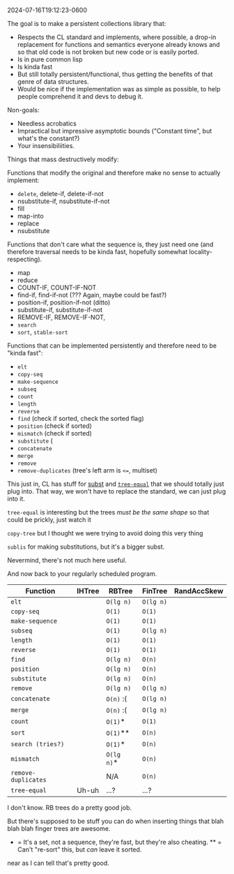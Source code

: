 
2024-07-16T19:12:23-0600

The goal is to make a persistent collections library that:

* Respects the CL standard and implements, where possible, a drop-in replacement
  for functions and semantics everyone already knows and so that old code is not
  broken but new code or is easily ported.
* Is in pure common lisp
* Is kinda fast
* But still totally persistent/functional, thus getting the benefits of that
  genre of data structures.
* Would be nice if the implementation was as simple as possible, to help people
  comprehend it and devs to debug it.

Non-goals:

* Needless acrobatics
* Impractical but impressive asymptotic bounds ("Constant time", but what's the
  constant?)
* Your insensibiliities.

Things that mass destructively modify:

Functions that modify the original and therefore make no sense to actually
implement:

  - `delete`, delete-if, delete-if-not
  - nsubstitute-if, nsubstitute-if-not
  - fill
  - map-into
  - replace
  - nsubstitute

Functions that don't care what the sequence is, they just need one (and
therefore traversal needs to be kinda fast, hopefully somewhat
locality-respecting).

  - map
  - reduce
  - COUNT-IF, COUNT-IF-NOT
  - find-if, find-if-not (??? Again, maybe could be fast?)
  - position-if, position-if-not (ditto)
  - substitute-if, substitute-if-not
  - REMOVE-IF, REMOVE-IF-NOT,
  - `search`
  - `sort`, `stable-sort`

Functions that can be implemented persistently and therefore need to be "kinda
fast":

  - `elt`
  - `copy-seq`
  - `make-sequence`
  - `subseq`
  - `count`
  - `length`
  - `reverse`
  - `find` (check if sorted, check the sorted flag)
  - `position` (check if sorted)
  - `mismatch` (check if sorted)
  - `substitute` (
  - `concatenate`
  - `merge`
  - `remove`
  - `remove-duplicates` (tree's left arm is `<=`, multiset)

This just in, CL has stuff for [subst](http://clhs.lisp.se/Body/f_substc.htm)
and [`tree-equal`](http://clhs.lisp.se/Body/f_tree_e.htm) that we should totally
just plug into. That way, we won't have to replace the standard, we can just
plug into it.



`tree-equal` is interesting but the trees _must be the same shape_ so that could
be prickly, just watch it

`copy-tree` but I thought we were trying to avoid doing this very thing

`sublis` for making substitutions, but it's a bigger subst.

Nevermind, there's not much here useful.

And now back to your regularly scheduled program.


| Function            | IHTree | RBTree     | FinTree   | RandAccSkew |
|---------------------|--------|------------|-----------|-------------|
| `elt`               |        | `O(lg n)`  | `O(lg n)` |             |
| `copy-seq`          |        | `O(1)`     | `O(1)`    |             |
| `make-sequence`     |        | `O(1)`     | `O(1)`    |             |
| `subseq`            |        | `O(1)`     | `O(lg n)` |             |
| `length`            |        | `O(1)`     | `O(1)`    |             |
| `reverse`           |        | `O(1)`     | `O(1)`    |             |
| `find`              |        | `O(lg n)`  | `O(n)`    |             |
| `position`          |        | `O(lg n)`  | `O(n)`    |             |
| `substitute`        |        | `O(lg n)`  | `O(n)`    |             |
| `remove`            |        | `O(lg n)`  | `O(lg n)` |             |
| `concatenate`       |        | `O(n)` :(  | `O(lg n)` |             |
| `merge`             |        | `O(n)` :(  | `O(lg n)` |             |
| `count`             |        | `O(1)`*    | `O(1)`    |             |
| `sort`              |        | `O(1)`**   | `O(n)`    |             |
| `search (tries?)`   |        | `O(1)`*    | `O(n)`    |             |
| `mismatch`          |        | `O(lg n)`* | `O(n)`    |             |
| `remove-duplicates` |        | N/A        | `O(n)`    |             |
| `tree-equal`        | Uh-uh  | ...?       | ...?      |             |

I don't know. RB trees do a pretty good job.

But there's supposed to be stuff you can do when inserting things that blah blah
blah finger trees are awesome.

* = It's a set, not a sequence, they're fast, but they're also cheating.
** = Can't "re-sort" this, but _can_ leave it sorted.

near as I can tell that's pretty good.
